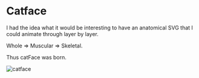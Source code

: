# Catface

I had the idea what it would be interesting to have an anatomical SVG that I could animate through layer by layer.

Whole => Muscular => Skeletal.


Thus catFace was born.

![catface](http://i.imgur.com/P9wTs8x.gifv)
